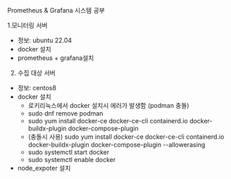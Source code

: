 Prometheus &amp; Grafana 시스템 공부

1.모니터링 서버 
- 정보: ubuntu 22.04
- docker 설치
- prometheus + grafana설치
    
2. 수집 대상 서버
- 정보: centos8
- docker 설치
  - 로키리눅스에서 docker 설치시 에러가 발생함 (podman 충돌)
  - sudo dnf remove podman
  - sudo yum install docker-ce docker-ce-cli containerd.io docker-buildx-plugin docker-compose-plugin
  - (충돌시 사용) sudo yum install docker-ce docker-ce-cli containerd.io docker-buildx-plugin docker-compose-plugin --allowerasing
  - sudo systemctl start docker
  - sudo systemctl enable docker
- node_expoter 설치

